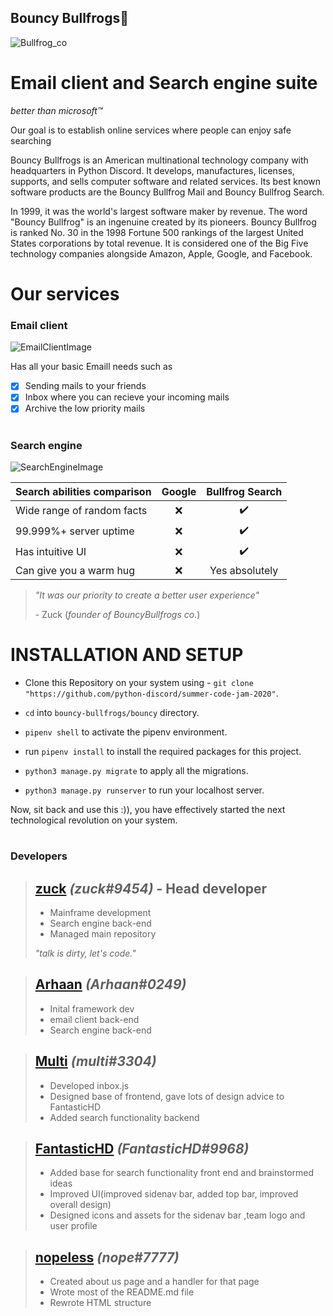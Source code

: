 ## Bouncy Bullfrogs🐸
![Bullfrog_co](https://cdn.discordapp.com/attachments/738752019392757881/741938900720943164/unknown.png)
# Email client and Search engine suite
*better than microsoft™️*

Our goal is to establish online services where people can enjoy safe searching


Bouncy Bullfrogs is an American multinational technology company with headquarters in Python Discord. It develops, manufactures, licenses, supports, and sells computer software and related services. Its best known software products are the Bouncy Bullfrog Mail and Bouncy Bullfrog Search.

In 1999, it was the world's largest software maker by revenue. The word "Bouncy Bullfrog" is an ingenuine created by its pioneers. Bouncy Bullfrog is ranked No. 30 in the 1998 Fortune 500 rankings of the largest United States corporations by total revenue. It is considered one of the Big Five technology companies alongside Amazon, Apple, Google, and Facebook.


# Our services
### Email client

![EmailClientImage](https://cdn.discordapp.com/attachments/738752019392757881/742046327176691742/unknown.png)

Has all your basic Emaill needs such as
- [x] Sending mails to your friends
- [x] Inbox where you can recieve your incoming mails
- [x] Archive the low priority mails

#
### Search engine
![SearchEngineImage](https://cdn.discordapp.com/attachments/738752019392757881/742046112180863077/unknown.png)

Search abilities comparison                |          **Google**     | **Bullfrog Search**
-------------------------------------------|-------------------------|---------------------
Wide range of random facts                 | <center>❌</center>    | <center>✔️</center>
99.999%+ server uptime                     | <center>❌</center>    | <center>✔️</center>
Has intuitive UI                           | <center>❌</center>    | <center>✔️</center>
Can give you a warm hug                    | <center>❌</center>    | <center>Yes absolutely</center>

> *"It was our priority to create a better user experience"*
>
> \- Zuck (*founder of BouncyBullfrogs co.*)

# INSTALLATION AND SETUP

- Clone this Repository on your system using - `git clone "https://github.com/python-discord/summer-code-jam-2020"`.

- `cd` into `bouncy-bullfrogs/bouncy` directory.

- `pipenv shell` to activate the pipenv environment.

- run `pipenv install` to install the required packages for this project.

- `python3 manage.py migrate` to apply all the migrations.

- `python3 manage.py runserver` to run your localhost server.

Now, sit back and use this :)), you have effectively started the next technological revolution on your system.

#
### Developers
> ## [zuck](https://github.com/arthtyagi) *(zuck#9454)* - Head developer
> * Mainframe development
> * Search engine back-end
> * Managed main repository
> 
> *"talk is dirty, let's code."*

###
> ## **[Arhaan](https://github.com/Arhaan)** *(Arhaan#0249)*
> * Inital framework dev
> * email client back-end
> * Search engine back-end

###
> ## **[Multi](https://github.com/telugu-boy)** *(multi#3304)*
> * Developed inbox.js
> * Designed base of frontend, gave lots of design advice to FantasticHD
> * Added search functionality backend

###
> ## **[FantasticHD](https://github.com/Fantasticlegend1000)** *(FantasticHD#9968)*
> * Added base for search functionality front end and brainstormed ideas
> * Improved UI(improved sidenav bar, added top bar, improved overall design)
> * Designed icons and assets for the sidenav bar ,team logo and user profile

###
> ## **[nopeless](https://github.com/nopeless)** *(nope#7777)*
> * Created about us page and a handler for that page
> * Wrote most of the README.md file
> * Rewrote HTML structure
